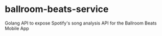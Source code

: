 # ballroom-beats-service
Golang API to expose Spotify's song analysis API for the Ballroom Beats Mobile App

